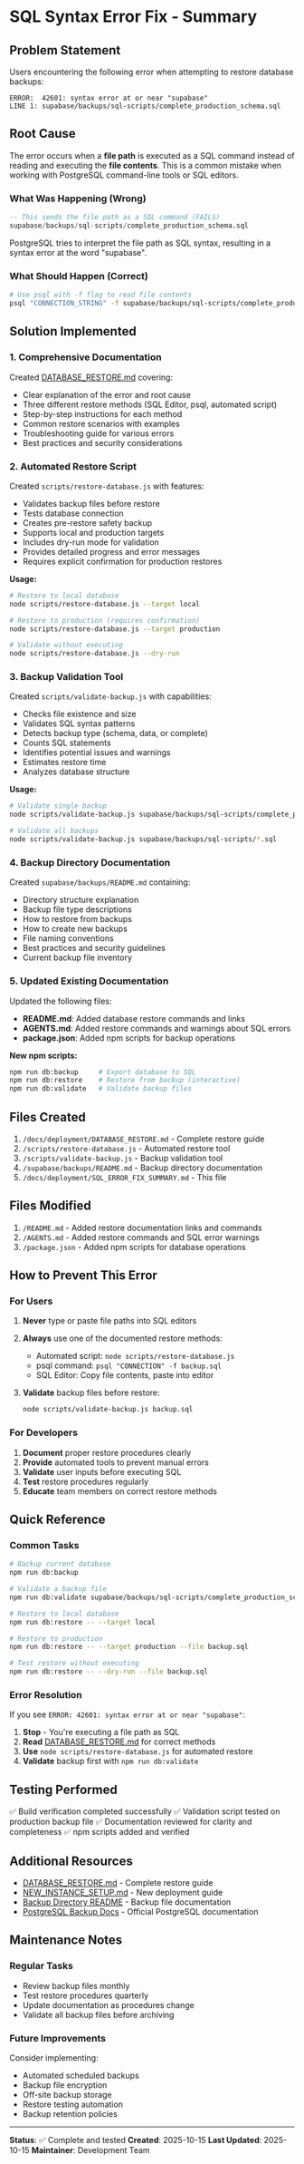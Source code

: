 # SQL Syntax Error Fix - Summary

## Problem Statement

Users encountering the following error when attempting to restore database backups:

```
ERROR:  42601: syntax error at or near "supabase"
LINE 1: supabase/backups/sql-scripts/complete_production_schema.sql
```

## Root Cause

The error occurs when a **file path** is executed as a SQL command instead of reading and executing the **file contents**. This is a common mistake when working with PostgreSQL command-line tools or SQL editors.

### What Was Happening (Wrong)

```sql
-- This sends the file path as a SQL command (FAILS)
supabase/backups/sql-scripts/complete_production_schema.sql
```

PostgreSQL tries to interpret the file path as SQL syntax, resulting in a syntax error at the word "supabase".

### What Should Happen (Correct)

```bash
# Use psql with -f flag to read file contents
psql "CONNECTION_STRING" -f supabase/backups/sql-scripts/complete_production_schema.sql
```

## Solution Implemented

### 1. Comprehensive Documentation

Created [DATABASE_RESTORE.md](./DATABASE_RESTORE.md) covering:
- Clear explanation of the error and root cause
- Three different restore methods (SQL Editor, psql, automated script)
- Step-by-step instructions for each method
- Common restore scenarios with examples
- Troubleshooting guide for various errors
- Best practices and security considerations

### 2. Automated Restore Script

Created `scripts/restore-database.js` with features:
- Validates backup files before restore
- Tests database connection
- Creates pre-restore safety backup
- Supports local and production targets
- Includes dry-run mode for validation
- Provides detailed progress and error messages
- Requires explicit confirmation for production restores

**Usage:**
```bash
# Restore to local database
node scripts/restore-database.js --target local

# Restore to production (requires confirmation)
node scripts/restore-database.js --target production

# Validate without executing
node scripts/restore-database.js --dry-run
```

### 3. Backup Validation Tool

Created `scripts/validate-backup.js` with capabilities:
- Checks file existence and size
- Validates SQL syntax patterns
- Detects backup type (schema, data, or complete)
- Counts SQL statements
- Identifies potential issues and warnings
- Estimates restore time
- Analyzes database structure

**Usage:**
```bash
# Validate single backup
node scripts/validate-backup.js supabase/backups/sql-scripts/complete_production_schema.sql

# Validate all backups
node scripts/validate-backup.js supabase/backups/sql-scripts/*.sql
```

### 4. Backup Directory Documentation

Created `supabase/backups/README.md` containing:
- Directory structure explanation
- Backup file type descriptions
- How to restore from backups
- How to create new backups
- File naming conventions
- Best practices and security guidelines
- Current backup file inventory

### 5. Updated Existing Documentation

Updated the following files:
- **README.md**: Added database restore commands and links
- **AGENTS.md**: Added restore commands and warnings about SQL errors
- **package.json**: Added npm scripts for backup operations

**New npm scripts:**
```bash
npm run db:backup     # Export database to SQL
npm run db:restore    # Restore from backup (interactive)
npm run db:validate   # Validate backup files
```

## Files Created

1. `/docs/deployment/DATABASE_RESTORE.md` - Complete restore guide
2. `/scripts/restore-database.js` - Automated restore tool
3. `/scripts/validate-backup.js` - Backup validation tool
4. `/supabase/backups/README.md` - Backup directory documentation
5. `/docs/deployment/SQL_ERROR_FIX_SUMMARY.md` - This file

## Files Modified

1. `/README.md` - Added restore documentation links and commands
2. `/AGENTS.md` - Added restore commands and SQL error warnings
3. `/package.json` - Added npm scripts for database operations

## How to Prevent This Error

### For Users

1. **Never** type or paste file paths into SQL editors
2. **Always** use one of the documented restore methods:
   - Automated script: `node scripts/restore-database.js`
   - psql command: `psql "CONNECTION" -f backup.sql`
   - SQL Editor: Copy file contents, paste into editor

3. **Validate** backup files before restore:
   ```bash
   node scripts/validate-backup.js backup.sql
   ```

### For Developers

1. **Document** proper restore procedures clearly
2. **Provide** automated tools to prevent manual errors
3. **Validate** user inputs before executing SQL
4. **Test** restore procedures regularly
5. **Educate** team members on correct restore methods

## Quick Reference

### Common Tasks

```bash
# Backup current database
npm run db:backup

# Validate a backup file
npm run db:validate supabase/backups/sql-scripts/complete_production_schema.sql

# Restore to local database
npm run db:restore -- --target local

# Restore to production
npm run db:restore -- --target production --file backup.sql

# Test restore without executing
npm run db:restore -- --dry-run --file backup.sql
```

### Error Resolution

If you see `ERROR: 42601: syntax error at or near "supabase"`:

1. **Stop** - You're executing a file path as SQL
2. **Read** [DATABASE_RESTORE.md](./DATABASE_RESTORE.md) for correct methods
3. **Use** `node scripts/restore-database.js` for automated restore
4. **Validate** backup first with `npm run db:validate`

## Testing Performed

✅ Build verification completed successfully
✅ Validation script tested on production backup file
✅ Documentation reviewed for clarity and completeness
✅ npm scripts added and verified

## Additional Resources

- [DATABASE_RESTORE.md](./DATABASE_RESTORE.md) - Complete restore guide
- [NEW_INSTANCE_SETUP.md](./NEW_INSTANCE_SETUP.md) - New deployment guide
- [Backup Directory README](../../supabase/backups/README.md) - Backup file documentation
- [PostgreSQL Backup Docs](https://www.postgresql.org/docs/current/backup.html) - Official PostgreSQL documentation

## Maintenance Notes

### Regular Tasks

- Review backup files monthly
- Test restore procedures quarterly
- Update documentation as procedures change
- Validate all backup files before archiving

### Future Improvements

Consider implementing:
- Automated scheduled backups
- Backup file encryption
- Off-site backup storage
- Restore testing automation
- Backup retention policies

---

**Status**: ✅ Complete and tested
**Created**: 2025-10-15
**Last Updated**: 2025-10-15
**Maintainer**: Development Team
